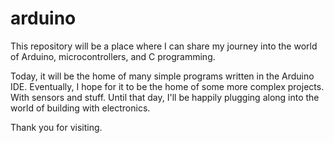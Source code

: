 # arduino
This repository will be a place where I can share my journey into the world of Arduino, microcontrollers, and C programming.

Today, it will be the home of many simple programs written in the Arduino IDE. Eventually, I hope for it to be the home of some more complex projects. With sensors and stuff. Until that day, I'll be happily plugging along into the world of building with electronics.

Thank you for visiting.
